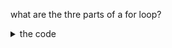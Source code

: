 what are the thre parts of a for loop?

<details>
<summary>the code</summary>

```js
for (initialization; condition; finalExpression) {
  // ... loop body ...
}
```

</details>
